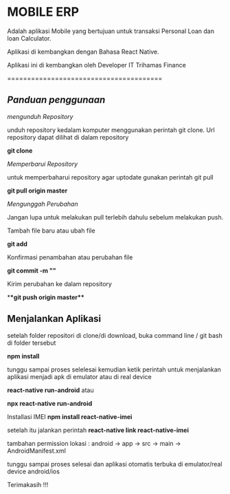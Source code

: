 # MOBILE ERP

Adalah aplikasi Mobile yang bertujuan untuk transaksi Personal Loan dan loan Calculator.

Aplikasi di kembangkan dengan Bahasa React Native.

Aplikasi ini di kembangkan oleh Developer IT Trihamas Finance

=======================================

## _Panduan penggunaan_

_mengunduh Repository_

unduh repository kedalam komputer menggunakan perintah git clone. Url repository dapat dilihat di dalam repository

**git clone <url repo> <folder tujuan>**

_Memperbarui Repository_

untuk memperbaharui repository agar uptodate gunakan perintah git pull

**git pull origin master**

_Mengunggah Perubahan_

Jangan lupa untuk melakukan pull terlebih dahulu sebelum melakukan push.

Tambah file baru atau ubah file

**git add <nama file>**

Konfirmasi penambahan atau perubahan file

**git commit -m "<pesan commit>"**

Kirim perubahan ke dalam repository

\***\*git push origin master\*\***

## **Menjalankan Aplikasi**

setelah folder repositori di clone/di download, buka command line / git bash di folder tersebut

**npm install**

tunggu sampai proses selelesai kemudian ketik perintah untuk menjalankan aplikasi menjadi apk di emulator atau di real device

**react-native run-android**
atau

**npx react-native run-android**

Installasi IMEI
**npm install react-native-imei**

setelah itu jalankan perintah
**react-native link react-native-imei**

tambahan permission
<uses-permission android:name="android.permission.READ_PHONE_STATE"/>
lokasi : android -> app -> src -> main -> AndroidManifest.xml

tunggu sampai proses selesai dan aplikasi otomatis terbuka di emulator/real device android/ios

Terimakasih !!!
